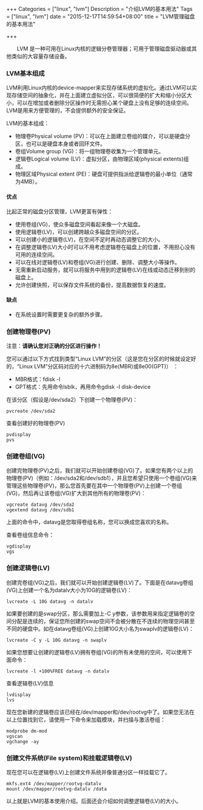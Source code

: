 +++
Categories = ["linux", "lvm"]
Description = "介绍LVM的基本用法"
Tags = ["linux", "lvm"]
date = "2015-12-17T14:59:54+08:00"
title = "LVM管理磁盘的基本用法"

+++

&emsp;&emsp;LVM 是一种可用在Linux内核的逻辑分卷管理器；可用于管理磁盘驱动器或其他类似的大容量存储设备。

### LVM基本组成

LVM利用Linux内核的device-mapper来实现存储系统的虚拟化。通过LVM可以实现存储空间的抽象化，并在上面建立虚拟分区，可以很简便的扩大和缩小分区大小，可以在增加或者删除分区操作时无需担心某个硬盘上没有足够的连续空间。LVM是用来方便管理的，不会提供额外的安全保证。

LVM的基本组成：

- 物理卷Physical volume (PV)：可以在上面建立卷组的媒介，可以是硬盘分区，也可以是硬盘本身或者回环文件。
- 卷组Volume group (VG)：将一组物理卷收集为一个管理单元。
- 逻辑卷Logical volume (LV)：虚拟分区，由物理区域(physical extents)组成。
- 物理区域Physical extent (PE)：硬盘可提供指派给逻辑卷的最小单位（通常为4MB）。

#### 优点

比起正常的磁盘分区管理，LVM更富有弹性：

- 使用卷组(VG)，使众多磁盘空间看起来像一个大磁盘。
- 使用逻辑卷(LV)，可以创建跨越众多磁盘空间的分区。
- 可以创建小的逻辑卷(LV)，在空间不足时再动态调整它的大小。
- 在调整逻辑卷(LV)大小时可以不用考虑逻辑卷在磁盘上的位置，不用担心没有可用的连续空间。
- 可以在线对逻辑卷(LV)和卷组(VG)进行创建、删除、调整大小等操作。
- 无需重新启动服务，就可以将服务中用到的逻辑卷(LV)在线或动态迁移到别的磁盘上。
- 允许创建快照，可以保存文件系统的备份，提高数据恢复的速度。

#### 缺点

- 在系统设置时需要更复杂的额外步骤。

### 创建物理卷(PV)

注意：**请确认您对正确的分区进行操作！**

您可以通过以下方式找到类型“Linux LVM”的分区（这是您在分区的时候就设定好的，“Linux LVM”分区码对应的十六进制码为8e(MBR)或8e00(GPT)） ：

- MBR格式：fdisk -l
- GPT格式：先用命令lsblk，再用命令gdisk -l disk-device

在该分区（假设是/dev/sda2）下创建一个物理卷(PV)：
```shell
pvcreate /dev/sda2
```

查看创建好的物理卷(PV)
```shell
pvdisplay
pvs
```

### 创建卷组(VG)

创建完物理卷(PV)之后，我们就可以开始创建卷组(VG)了。如果您有两个以上的物理卷(PV)（例如：/dev/sda2和/dev/sdb1），并且您希望只使用一个卷组(VG)来管理这些物理卷(PV)，那么您首先要在其中一个物理卷(PV)上创建一个卷组(VG)，然后再让该卷组(VG)扩大到其他所有的物理卷(PV)：
```shell
vgcreate datavg /dev/sda2
vgextend datavg /dev/sdb1
```

上面的命令中，datavg是您取得卷组名称，您可以换成您喜欢的名称。

查看卷组信息命令：
```shell
vgdisplay
vgs
```

### 创建逻辑卷(LV)

创建完卷组(VG)之后，我们就可以开始创建逻辑卷(LV)了。下面是在datavg卷组(VG)上创建一个名为datalv大小为10G的逻辑卷(LV)：
```shell
lvcreate -L 10G datavg -n datalv
```

如果要创建的是swap分区，那么需要加上-C y参数，该参数用来指定逻辑卷的空间分配是连续的，保证您所创建的swap空间不会被分散在不连续的物理空间甚至不同的硬盘中。如在datavg卷组(VG)上创建10G大小名为swaplv的逻辑卷(LV)：
```shell
lvcreate -C y -L 10G datavg -n swaplv
```

如果您想要让创建的逻辑卷(LV)拥有卷组(VG)的所有未使用的空间，可以使用下面命令：
```shell
lvcreate -l +100%FREE datavg -n datalv
```

查看逻辑卷(LV)信息
```shell
lvdisplay
lvs
```

现在您新建的逻辑卷应该已经在/dev/mapper和/dev/rootvg中了。如果您无法在以上位置找到它，请使用一下命令来加载模块，并扫描与激活卷组：
```shell
modprobe dm-mod
vgscan
vgchange -ay
```

### 创建文件系统(File system)和挂载逻辑卷(LV)

现在您可以在逻辑卷(LV)上创建文件系统并像普通分区一样挂载它了。
```shell
mkfs.ext4 /dev/mapper/rootvg-datalv
mount /dev/mapper/rootvg-datalv /data
```

以上就是LVM的基本使用介绍。后面还会介绍如何调整逻辑卷(LV)的大小。
